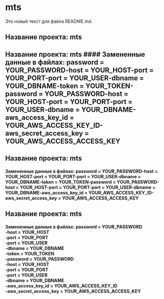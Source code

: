 # mts
Это новый текст для файла README.md.
 
## Название проекта: mts 
 
## Название проекта: mts  #### Замененные данные в файлах:  password = YOUR_PASSWORD-host = YOUR_HOST-port = YOUR_PORT-port = YOUR_USER-dbname = YOUR_DBNAME-token = YOUR_TOKEN-password = YOUR_PASSWORD-host = YOUR_HOST-port = YOUR_PORT-port = YOUR_USER-dbname = YOUR_DBNAME-aws_access_key_id = YOUR_AWS_ACCESS_KEY_ID-aws_secret_access_key = YOUR_AWS_ACCESS_ACCESS_KEY 
 
## Название проекта: mts  
#### Замененные данные в файлах:  password = YOUR_PASSWORD-host = YOUR_HOST-port = YOUR_PORT-port = YOUR_USER-dbname = YOUR_DBNAME-token = YOUR_TOKEN-password = YOUR_PASSWORD-host = YOUR_HOST-port = YOUR_PORT-port = YOUR_USER-dbname = YOUR_DBNAME-aws_access_key_id = YOUR_AWS_ACCESS_KEY_ID-aws_secret_access_key = YOUR_AWS_ACCESS_ACCESS_KEY 
 
## Название проекта: mts  
#### Замененные данные в файлах:  password = YOUR_PASSWORD<br />-host = YOUR_HOST<br />-port = YOUR_PORT<br />-port = YOUR_USER<br />-dbname = YOUR_DBNAME<br />-token = YOUR_TOKEN<br />-password = YOUR_PASSWORD<br />-host = YOUR_HOST<br />-port = YOUR_PORT<br />-port = YOUR_USER<br />-dbname = YOUR_DBNAME<br />-aws_access_key_id = YOUR_AWS_ACCESS_KEY_ID<br />-aws_secret_access_key = YOUR_AWS_ACCESS_ACCESS_KEY 